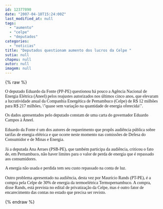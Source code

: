 ```yaml
---
id: 12377890
date: "2007-04-18T15:24:00Z"
last_modified_at: null
tags:
  - "aumento"
  - "celpe"
  - "deputados"
categories:
  - "noticias"
title: "Deputados questionam aumento dos lucros da Celpe "
sutia: null
chapeu: null
autor: null
imagem: null
---
```

{% raw %}
<p><P><FONT face=Verdana>O deputado Eduardo da Fonte (PP-PE) questionou há pouco a Agência Nacional de Energia Elétrica (Aneel) pelos reajustes autorizados nos últimos cinco anos, que elevaram a lucratividade anual da Companhia Energética de Pernambuco (Celpe) de R$ 12 milhões para R$ 217 milhões, \"quase sem variação na quantidade de energia oferecida\". </FONT></P></p>
<p><P><FONT face=Verdana>Os dados apresentados pelo deputado constam de uma carta do governador Eduardo Campos à Aneel. <BR><BR>Eduardo da Fonte é um dos autores de requerimento que propôs audiência pública sobre tarifas de energia elétrica e que ocorre neste momento nas comissões de Defesa do Consumidor e de Minas e Energia.<BR><BR>Já a deputada Ana Arraes (PSB-PE), que também participa da audiência, criticou o fato de, em Pernambuco, não haver limites para o valor de perda de energia que é repassado aos consumidores. </FONT></P></p>
<p><P><FONT face=Verdana>A energia não usada e perdida tem seu custo repassado na conta de luz.<BR><BR>Outro problema apresentado na audiência, desta vez por Maurício Rands (PT-PE), é a compra pela Celpe de 30% de energia da termoelétrica Termopernambuco. A compra, disse Rands, está prevista no edital de privatização da Celpe, mas é outro fator de encarecimento das contas no estado que precisa ser revisto.</FONT></P> </p>
{% endraw %}